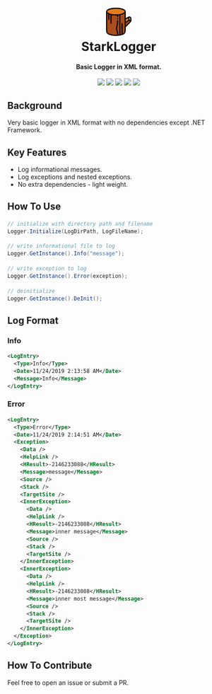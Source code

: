 
<h1 align="center">
  <br><a href="https://github.com/kalilistic/starklogger"><img src="img/bannerIcon.png" alt="StarkLogger"></a>
  <br>StarkLogger<br>
</h1>
<h4 align="center">Basic Logger in XML format.</h4>

<p align="center">
  <a href="https://github.com/kalilistic/starklogger/releases/latest"><img src="https://img.shields.io/github/v/release/kalilistic/starklogger"></a>
  <a href="https://ci.appveyor.com/project/kalilistic/starklogger/branch/master"><img src="https://img.shields.io/appveyor/ci/kalilistic/starklogger"></a>
  <a href="https://ci.appveyor.com/project/kalilistic/starklogger/branch/master/tests"><img src="https://img.shields.io/appveyor/tests/kalilistic/starklogger"></a>
  <a href="https://codecov.io/gh/kalilistic/starklogger/branch/master"><img src="https://img.shields.io/codecov/c/gh/kalilistic/starklogger"></a>
  <a href="https://github.com/kalilistic/starklogger/blob/master/LICENSE"><img src="https://img.shields.io/github/license/kalilistic/starklogger?color=lightgrey"></a>
</p>

## Background

Very basic logger in XML format with no dependencies except .NET Framework.

## Key Features

* Log informational messages.
* Log exceptions and nested exceptions.
* No extra dependencies - light weight.
  
## How To Use

```csharp
// initialize with directory path and filename
Logger.Initialize(LogDirPath, LogFileName);

// write informational file to log
Logger.GetInstance().Info("message");

// write exception to log
Logger.GetInstance().Error(exception);

// deinitialize
Logger.GetInstance().DeInit();
```

## Log Format

### Info
```xml
<LogEntry>
  <Type>Info</Type>
  <Date>11/24/2019 2:13:58 AM</Date>
  <Message>Info</Message>
</LogEntry>
```

### Error
```xml
<LogEntry>
  <Type>Error</Type>
  <Date>11/24/2019 2:14:51 AM</Date>
  <Exception>
    <Data />
    <HelpLink />
    <HResult>-2146233088</HResult>
    <Message>message</Message>
    <Source />
    <Stack />
    <TargetSite />
    <InnerException>
      <Data />
      <HelpLink />
      <HResult>-2146233088</HResult>
      <Message>inner message</Message>
      <Source />
      <Stack />
      <TargetSite />
    </InnerException>
    <InnerException>
      <Data />
      <HelpLink />
      <HResult>-2146233088</HResult>
      <Message>inner most message</Message>
      <Source />
      <Stack />
      <TargetSite />
    </InnerException>
  </Exception>
</LogEntry>
```

## How To Contribute

Feel free to open an issue or submit a PR.